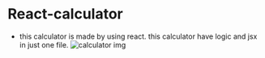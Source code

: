 # React-calculator
- this calculator is made by using react. this calculator have logic and jsx in just one file.
![calculator img](https://github.com/Arpit9945/React-calculator/assets/134361516/493f9d26-a052-42a9-83ac-fef6a4607b39)
